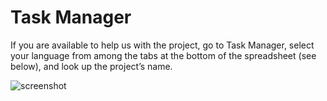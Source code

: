 # Task Manager

If you are available to help us with the project, go to Task Manager, select your language from  among the tabs at the bottom of the spreadsheet (see below), and look up the project’s name.

![screenshot]()
